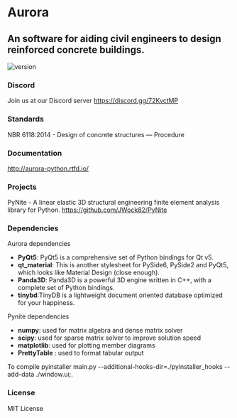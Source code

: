 # **Aurora**
## An software for aiding civil engineers to design reinforced concrete buildings.
![version](https://img.shields.io/badge/version-0.2.1-blue.svg)

### **Discord**
Join us at our Discord server 
https://discord.gg/72KvctMP

### **Standards**
NBR 6118:2014 - Design of concrete structures — Procedure

### **Documentation**
http://aurora-python.rtfd.io/

### **Projects**
PyNite - A linear elastic 3D structural engineering finite element analysis library for Python.
https://github.com/JWock82/PyNite


### **Dependencies**
Aurora dependencies
* **PyQt5**: PyQt5 is a comprehensive set of Python bindings for Qt v5.
* **qt_material**: This is another stylesheet for PySide6, PySide2 and PyQt5, which looks like Material Design (close enough).  
* **Panda3D**: Panda3D is a powerful 3D engine written in C++, with a complete set of Python bindings. 
* **tinybd**:TinyDB is a lightweight document oriented database optimized for your happiness.

Pynite dependencies
* **numpy**: used for matrix algebra and dense matrix solver
* **scipy**: used for sparse matrix solver to improve solution speed
* **matplotlib**: used for plotting member diagrams
* **PrettyTable** : used to format tabular output

To compile
pyinstaller main.py --additional-hooks-dir=./pyinstaller_hooks --add-data ./window.ui;.


### **License**
MIT License
